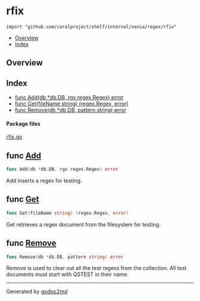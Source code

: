 

# rfix
`import "github.com/coralproject/shelf/internal/xenia/regex/rfix"`

* [Overview](#pkg-overview)
* [Index](#pkg-index)

## <a name="pkg-overview">Overview</a>



## <a name="pkg-index">Index</a>
* [func Add(db *db.DB, rgx regex.Regex) error](#Add)
* [func Get(fileName string) (regex.Regex, error)](#Get)
* [func Remove(db *db.DB, pattern string) error](#Remove)


#### <a name="pkg-files">Package files</a>
[rfix.go](/src/github.com/coralproject/shelf/internal/xenia/regex/rfix/rfix.go) 





## <a name="Add">func</a> [Add](/src/target/rfix.go?s=838:880#L31)
``` go
func Add(db *db.DB, rgx regex.Regex) error
```
Add inserts a regex for testing.



## <a name="Get">func</a> [Get](/src/target/rfix.go?s=512:558#L13)
``` go
func Get(fileName string) (regex.Regex, error)
```
Get retrieves a regex document from the filesystem for testing.



## <a name="Remove">func</a> [Remove](/src/target/rfix.go?s=1238:1282#L47)
``` go
func Remove(db *db.DB, pattern string) error
```
Remove is used to clear out all the test regexs from the collection.
All test documents must start with QSTEST in their name.








- - -
Generated by [godoc2md](http://godoc.org/github.com/davecheney/godoc2md)

